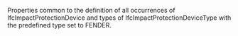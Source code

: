 Properties common to the definition of all occurrences of IfcImpactProtectionDevice and types of IfcImpactProtectionDeviceType with the predefined type set to FENDER.
